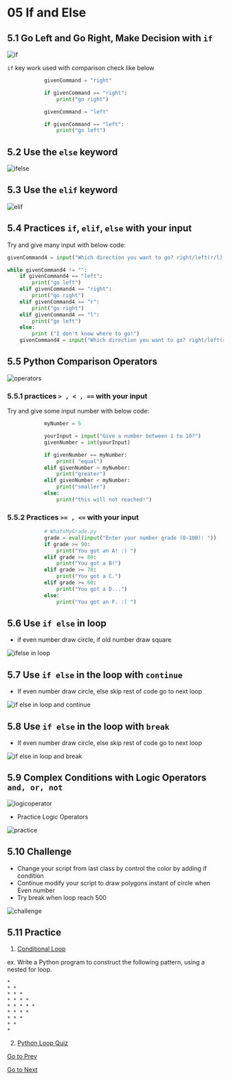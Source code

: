 # 05 If and Else

## 5.1 Go Left and Go Right, Make Decision with `if`

![if](05.1.1_if.png)

`if` key work used with comparison check  like below

```python
            givenCommand = "right"

            if givenCommand == "right":
                print("go right")

            givenCommand = "left"

            if givenCommand == "left":
                print("go left")

```

## 5.2 Use the `else` keyword

![ifelse](05.2.1_ifelse.png)

## 5.3 Use the `elif` keyword

![elif](05.3.1.png)

## 5.4 Practices `if`, `elif`, `else` with your input

Try and give many input with below code:

```python
givenCommand4 = input("Which direction you want to go? right/left(r/l):")

while givenCommand4 != "":
    if givenCommand4 == "left":
        print("go left")
    elif givenCommand4 == "right":
        print("go right")
    elif givenCommand4 == "r":
        print("go right")
    elif givenCommand4 == "l":
        print("go left")
    else:
        print ("I don't know where to go!")
    givenCommand4 = input("Which direction you want to go? right/left(r/l):")


```

## 5.5 Python Comparison Operators

![operators](./05.5.1_comparisonOperator.png)

### 5.5.1 practices `> , < , ==` with your input

Try and give some input number with below code:

```python
            myNumber = 5

            yourInput = input("Give a number between 1 to 10?")
            givenNumber = int(yourInput)

            if givenNumber == myNumber:
                print( "equal")
            elif givenNumber > myNumber:
                print("greater")
            elif givenNumber < myNumber:
                print("smaller")
            else:
                print("this will not reached!")
```

### 5.5.2 Practices `>= , <=` with your input

```python
            # WhatsMyGrade.py
            grade = eval(input("Enter your number grade (0-100): "))
            if grade >= 90:
                print("You got an A! :) ")
            elif grade >= 80:
                print("You got a B!")
            elif grade >= 70:
                print("You got a C.")
            elif grade >= 60:
                print("You got a D...")
            else:
                print("You got an F. :( ")
```

## 5.6 Use `if else` in loop

- if even number draw circle, if old number draw square

![ifelse in loop](05.6.1.png)

## 5.7 Use `if else` in the loop with `continue`

- If even number draw circle, else skip rest of code go to next loop

![if else in loop and continue](05.7.1_ifelse_loop_continue.png)

## 5.8 Use `if else` in the loop with `break`

- If even number draw circle, else skip rest of code go to next loop

![if else in loop and break](05.8.1_ifelse_loop_break.png)

## 5.9 Complex Conditions with Logic Operators `and, or, not`

![logicoperator](05.9.1_condition.png)

- Practice Logic Operators

![practice](05.9.2_practice.png)

## 5.10 Challenge

- Change your script from last class by control the color by adding if condition
- Continue modify your script to draw polygons instant of circle when Even number
- Try break when loop reach 500

![challenge](05.10.1_challenge.png)

## 5.11 Practice

1. [Conditional Loop](https://www.w3resource.com/python-exercises/python-conditional-statements-and-loop-exercises.php)

ex.
Write a Python program to construct the following pattern, using a nested for loop.

```
* 
* * 
* * * 
* * * * 
* * * * * 
* * * * 
* * * 
* * 
*
```

2. [Python Loop Quiz](https://pynative.com/python-if-else-and-for-loop-quiz/)


[Go to Prev](04.Loop.md)

[Go to Next](06.StringAndCharacter.md)
